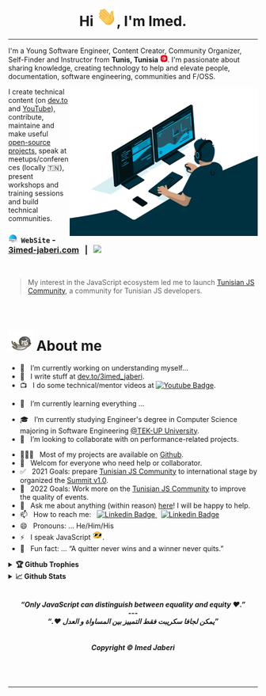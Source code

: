 <h1 align="center"> Hi <img src="./assets/hi.gif" width="40px" />, I'm Imed.
</h1>

---

I'm a Young Software Engineer, Content Creator, Community Organizer, Self-Finder and Instructor from **Tunis, Tunisia** <img src="./assets/tunisia.png" width="15"/>. I'm passionate about sharing knowledge, creating technology to help and elevate people, documentation, software engineering, communities and F/OSS.

<img align="right" alt="coding animated image --- gif" src="./assets/code.gif?raw=true" width="380" height="300" />

I create technical content (on [dev.to](https://dev.to/3imed_jaberi) and [YouTube](https://youtube.com/channel/UCXOf69z-gIR7rTRtGQUdCMQ?sub_confirmation=1)), contribute, maintaine and make useful [open-source projects](https://github.com/3imed-jaberi), speak at meetups/conferences (locally 🇹🇳), present workshops and training sessions and build technical communities.

### <img src="./assets/website.png" width="18" draggable="false"> &nbsp;`WebSite` - [3imed-jaberi.com](https://www.3imed-jaberi.com/) &nbsp; | &nbsp; <img src="https://visitor-badge.glitch.me/badge?page_id=3imed-jaberi.3imed-jaberi&style=flat-square&color=0088cc" width="85" draggable="false">

<br/>

> My interest in the JavaScript ecosystem led me to launch [Tunisian JS Community](https://js-community.tn/), a community for Tunisian JS developers.

<br/>

# <img src="./assets/cat.gif" width="50" draggable="false"> About me

- 🔭 &nbsp; I’m currently working on understanding myself...
- 📝 &nbsp; I write stuff at [dev.to/3imed_jaberi](https://dev.to/3imed_jaberi).
- 📺 &nbsp; I do some technical/mentor videos at <a href="https://youtube.com/channel/UCXOf69z-gIR7rTRtGQUdCMQ?sub_confirmation=1">
<img alt="Youtube Badge" src="https://img.shields.io/badge/-Youtube-e4405f?style=flat-square&logo=Youtube&logoColor=white" width="50px"></a>.
<!-- - 🎙️ &nbsp; Host the [PRODCAST-NAME]() podcast. -->
- 🌱 &nbsp; I’m currently learning everything ...
<!-- - 👨🏻‍🎓 &nbsp; I graduated with a Bachelor's degree in Computer Science from [ISAMM](http://www.isa2m.rnu.tn/). -->
- 🎓 &nbsp; I’m currently studying Engineer's degree in Computer Science majoring in Software Engineering [@TEK-UP University](https://tek-up.de/).
- 👯 &nbsp; I’m looking to collaborate with on performance-related projects.
<!-- - 🤔 &nbsp; I’m looking for help with ... -->
- 👨🏻‍💻 &nbsp; Most of my projects are available on [Github](https://github.com/3imed-jaberi).
- 🤝 &nbsp; Welcom for everyone who need help or collaborator.
- ✅ &nbsp; 2021 Goals: prepare [Tunisian JS Community](https://js-community.tn/) to international stage by organized the [Summit v1.0](https://summit.js-community.tn/).
- 🥅 &nbsp; 2022 Goals: Work more on the [Tunisian JS Community](https://js-community.tn/) to improve the quality of events.
- 💬 &nbsp; Ask me about anything (within reason) [here](https://github.com/3imed-jaberi/ama)! I will be happy to help.
- 📫 &nbsp; How to reach me: &nbsp;
  <a href="https://linkedin.com/in/3imed-jaberi">
  <img alt="Linkedin Badge" src="https://img.shields.io/badge/-LinkedIn-0e76a8?style=flat-square&logo=Linkedin&logoColor=white" width="50px">
  </a> &nbsp; <a href="https://twitter.com/3imed_jaberi">
  <img alt="Linkedin Badge" src="https://img.shields.io/badge/-Twitter-00acee?style=flat-square&logo=Twitter&logoColor=white" width="50px">
  </a>
- 😄 &nbsp; Pronouns: ... He/Him/His
- ⚡ &nbsp; I speak JavaScript <img src="./assets/blob-sunglasses.gif" width="20"/>.
- 👾 &nbsp; Fun fact: ... “A quitter never wins and a winner never quits.”

<details>	
  <summary><b>🏆 Github Trophies</b></summary>
	
  <div align="center"> 
    <img 
      src="https://github-profile-trophy.vercel.app/?username=3imed-jaberi&theme=gruvbox" alt="github-profile-trophy"
      height="180em"
    />
    <!-- &title=MultiLanguage,Commit,Repositories,Issues -->
	</div>
</details>

<details>	
  <summary><b>📈 Github Stats</b></summary>

  <div align="center"> 
    <img 
      src="https://github-readme-stats.vercel.app/api?username=3imed-jaberi&count_private=true&show_icons=true&theme=gruvbox&locale=en"
      alt="github-readme-stats"
      height="180em" 
    />
	</div>
</details>

<br/>

<div align="center">
  <br>
    <i>
      <b>“Only JavaScript can distinguish between equality and equity ❤️.”<b>
    </i>
  <br>
  <span>---</span>
  <br>
  <i dir="rtl">
    <b>”يمكن لجافا سكريبت فقط التمييز بين المساواة و العدل ❤️.“<b>
  </i>
  <br>
  <br>
    <h5>Copyright © Imed Jaberi</h5>
</div>

<br/><br/>

---

<!-- <details>
  <br />
  <summary>
    <b>⚙️ Things I use to get stuff done</b>
  </summary>
  	<ul>
  	  <li><b>OS:</b> Windows 10 with WSL </li>
	    <li><b>Laptop: </b> Lenovo Ideapad 700 (i5/32gb)</li>
  	    <li><b>Browser: </b> Google Chrome Web Browser</li>
	    <li><b>Terminal: </b> ZSH: Oh My Zsh (PowerLevel10k)</li>
	    <li><b>Code Editor:</b> VSCode - The best editor out there.</li>
	</ul>
</details> -->
